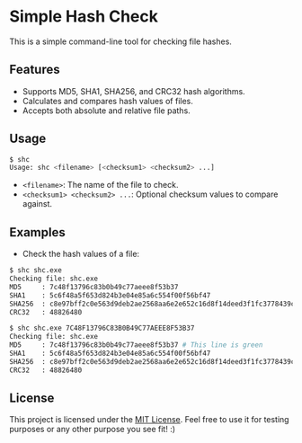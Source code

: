 # Simple Hash Check

This is a simple command-line tool for checking file hashes.

## Features

- Supports MD5, SHA1, SHA256, and CRC32 hash algorithms.
- Calculates and compares hash values of files.
- Accepts both absolute and relative file paths.

## Usage
```bash
$ shc
Usage: shc <filename> [<checksum1> <checksum2> ...]
```
- `<filename>`: The name of the file to check.
- `<checksum1> <checksum2> ...`: Optional checksum values to compare against.

## Examples

- Check the hash values of a file:
```bash
$ shc shc.exe
Checking file: shc.exe
MD5     : 7c48f13796c83b0b49c77aeee8f53b37
SHA1    : 5c6f48a5f653d824b3e04e85a6c554f00f56bf47
SHA256  : c8e97bff2c0e563d9deb2ae2568aa6e2e652c16d8f14deed3f1fc3778439c4d0
CRC32   : 48826480
```

```bash
$ shc shc.exe 7C48F13796C83B0B49C77AEEE8F53B37
Checking file: shc.exe
MD5     : 7c48f13796c83b0b49c77aeee8f53b37 # This line is green
SHA1    : 5c6f48a5f653d824b3e04e85a6c554f00f56bf47
SHA256  : c8e97bff2c0e563d9deb2ae2568aa6e2e652c16d8f14deed3f1fc3778439c4d0
CRC32   : 48826480
```

## License

This project is licensed under the [MIT License](https://github.com/VictorModi/shc/blob/master/LICENSE). Feel free to use it for testing purposes or any other purpose you see fit! :)
